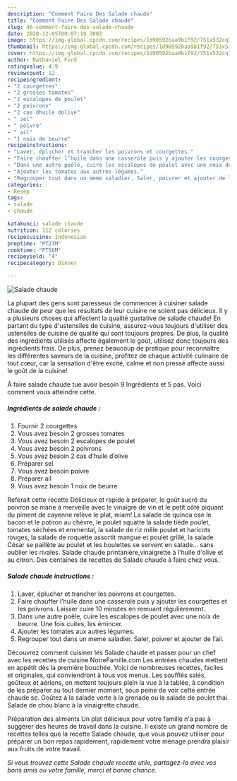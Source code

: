```yaml
---
description: "Comment Faire Des Salade chaude"
title: "Comment Faire Des Salade chaude"
slug: 46-comment-faire-des-salade-chaude
date: 2020-12-05T00:07:19.388Z
image: https://img-global.cpcdn.com/recipes/1d90592baa9b1f92/751x532cq70/salade-chaude-photo-principale-de-la-recette.jpg
thumbnail: https://img-global.cpcdn.com/recipes/1d90592baa9b1f92/751x532cq70/salade-chaude-photo-principale-de-la-recette.jpg
cover: https://img-global.cpcdn.com/recipes/1d90592baa9b1f92/751x532cq70/salade-chaude-photo-principale-de-la-recette.jpg
author: Nathaniel Ford
ratingvalue: 4.9
reviewcount: 12
recipeingredient:
- "2 courgettes"
- "2 grosses tomates"
- "2 escalopes de poulet"
- "2 poivrons"
- "2 cas dhuile dolive"
- " sel"
- " poivre"
- " ail"
- "1 noix de beurre"
recipeinstructions:
- "Laver, éplucher et trancher les poivrons et courgettes."
- "Faire chauffer l’huile dans une casserole puis y ajouter les courgettes et les poivrons. Laisser cuire 10 minutes en remuant régulièrement."
- "Dans une autre poêle, cuire les escalopes de poulet avec une noix de beurre. Une fois cuites, les émincer."
- "Ajouter les tomates aux autres légumes."
- "Regrouper tout dans un meme saladier. Saler, poivrer et ajouter de l’ail."
categories:
- Resep
tags:
- salade
- chaude

katakunci: salade chaude 
nutrition: 112 calories
recipecuisine: Indonesian
preptime: "PT27M"
cooktime: "PT56M"
recipeyield: "4"
recipecategory: Dinner

---
```



![Salade chaude](https://img-global.cpcdn.com/recipes/1d90592baa9b1f92/751x532cq70/salade-chaude-photo-principale-de-la-recette.jpg)

La plupart des gens sont paresseux de commencer à cuisiner salade chaude de peur que les résultats de leur cuisine ne soient pas délicieux. Il y a plusieurs choses qui affectent la qualité gustative de salade chaude! En partant du type d'ustensiles de cuisine, assurez-vous toujours d'utiliser des ustensiles de cuisine de qualité qui sont toujours propres. De plus, la qualité des ingrédients utilisés affecte également le goût, utilisez donc toujours des ingrédients frais. De plus, prenez beaucoup de pratique pour reconnaître les différentes saveurs de la cuisine, profitez de chaque activité culinaire de tout cœur, car la sensation d'être excité, calme et non pressé affecte aussi le goût de la cuisine!

<!--inarticleads1-->

À faire salade chaude tue avoir besoin 9 Ingrédients et 5 pas. Voici comment vous atteindre cette.

##### Ingrédients de salade chaude :

1. Fournir 2 courgettes
1. Vous avez besoin 2 grosses tomates
1. Vous avez besoin 2 escalopes de poulet
1. Vous avez besoin 2 poivrons
1. Vous avez besoin 2 cas d’huile d’olive
1. Préparer  sel
1. Vous avez besoin  poivre
1. Préparer  ail
1. Vous avez besoin 1 noix de beurre


Referait cette recette Délicieux et rapide à préparer, le goût sucré du poivron se marie à merveille avec le vinaigre de vin et le petit côté piquant du piment de cayenne relève le plat, miam! La salade de quinoa ose le bacon et le potiron au chèvre, le poulet squatte la salade tiède poulet, tomates séchées et emmental, la salade de riz mêle poulet et haricots rouges, la salade de roquette assortit mangue et poulet grillé, la salade César se paillète au poulet et les boulettes se servent en salade… sans oublier les rivales. Salade chaude printanière,vinaigrette à l&#39;huile d&#39;olive et au citron. Des centaines de recettes de Salade chaude à faire chez vous. 

<!--inarticleads2-->

##### Salade chaude instructions :

1. Laver, éplucher et trancher les poivrons et courgettes.
1. Faire chauffer l’huile dans une casserole puis y ajouter les courgettes et les poivrons. Laisser cuire 10 minutes en remuant régulièrement.
1. Dans une autre poêle, cuire les escalopes de poulet avec une noix de beurre. Une fois cuites, les émincer.
1. Ajouter les tomates aux autres légumes.
1. Regrouper tout dans un meme saladier. Saler, poivrer et ajouter de l’ail.


Découvrez comment cuisiner les Salade chaude et passer pour un chef avec les recettes de cuisine NotreFamille.com Les entrées chaudes mettent en appétit dès la première bouchée. Voici de nombreuses recettes, faciles et originales, qui conviendront à tous vos menus. Les soufflés salés, goûteux et aériens, en mettent toujours plein la vue à la tablée, à condition de les préparer au tout dernier moment, sous peine de voir cette entrée chaude se. Goûtez à la salade verte à la grenade ou la salade de poulet thai. Salade de chou blanc à la vinaigrette chaude. 

<!--inarticleads1-->

<p>
Préparation des aliments Un plat délicieux pour votre famille n'a pas à suggérer des heures de travail dans la cuisine. Il existe un grand nombre de recettes telles que la recette Salade chaude, que vous pouvez utiliser pour préparer un bon repas rapidement, rapidement votre ménage prendra plaisir aux fruits de votre travail.
</p>

<p>
<i>Si vous trouvez cette Salade chaude recette utile, partagez-la avec vos bons amis ou votre famille, merci et bonne chance.</i>
</p>
